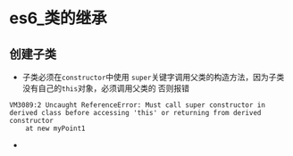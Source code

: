 # es6_类的继承

## 创建子类
* 子类必须在`constructor`中使用 `super`关键字调用父类的构造方法，因为子类没有自己的`this`对象，必须调用父类的
否则报错
```error
VM3089:2 Uncaught ReferenceError: Must call super constructor in derived class before accessing 'this' or returning from derived constructor
    at new myPoint1 
```
* 


